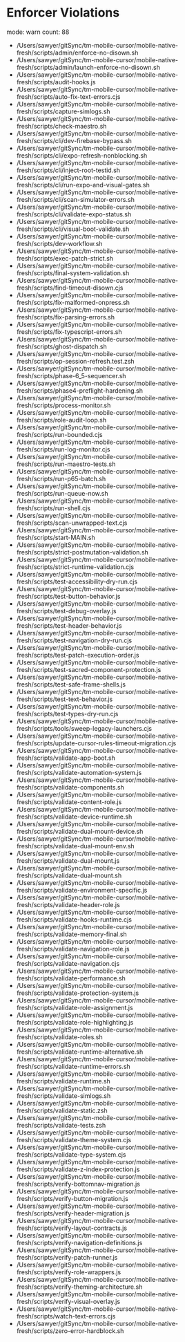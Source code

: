 # Enforcer Violations
mode: warn
count: 88

- /Users/sawyer/gitSync/tm-mobile-cursor/mobile-native-fresh/scripts/admin/enforce-no-disown.sh
- /Users/sawyer/gitSync/tm-mobile-cursor/mobile-native-fresh/scripts/admin/launch-enforce-no-disown.sh
- /Users/sawyer/gitSync/tm-mobile-cursor/mobile-native-fresh/scripts/audit-hooks.js
- /Users/sawyer/gitSync/tm-mobile-cursor/mobile-native-fresh/scripts/auto-fix-text-errors.cjs
- /Users/sawyer/gitSync/tm-mobile-cursor/mobile-native-fresh/scripts/capture-simlogs.sh
- /Users/sawyer/gitSync/tm-mobile-cursor/mobile-native-fresh/scripts/check-maestro.sh
- /Users/sawyer/gitSync/tm-mobile-cursor/mobile-native-fresh/scripts/cli/dev-firebase-bypass.sh
- /Users/sawyer/gitSync/tm-mobile-cursor/mobile-native-fresh/scripts/cli/expo-refresh-nonblocking.sh
- /Users/sawyer/gitSync/tm-mobile-cursor/mobile-native-fresh/scripts/cli/inject-root-testid.sh
- /Users/sawyer/gitSync/tm-mobile-cursor/mobile-native-fresh/scripts/cli/run-expo-and-visual-gates.sh
- /Users/sawyer/gitSync/tm-mobile-cursor/mobile-native-fresh/scripts/cli/scan-simulator-errors.sh
- /Users/sawyer/gitSync/tm-mobile-cursor/mobile-native-fresh/scripts/cli/validate-expo-status.sh
- /Users/sawyer/gitSync/tm-mobile-cursor/mobile-native-fresh/scripts/cli/visual-boot-validate.sh
- /Users/sawyer/gitSync/tm-mobile-cursor/mobile-native-fresh/scripts/dev-workflow.sh
- /Users/sawyer/gitSync/tm-mobile-cursor/mobile-native-fresh/scripts/exec-patch-strict.sh
- /Users/sawyer/gitSync/tm-mobile-cursor/mobile-native-fresh/scripts/final-system-validation.sh
- /Users/sawyer/gitSync/tm-mobile-cursor/mobile-native-fresh/scripts/find-timeout-disown.cjs
- /Users/sawyer/gitSync/tm-mobile-cursor/mobile-native-fresh/scripts/fix-malformed-onpress.sh
- /Users/sawyer/gitSync/tm-mobile-cursor/mobile-native-fresh/scripts/fix-parsing-errors.sh
- /Users/sawyer/gitSync/tm-mobile-cursor/mobile-native-fresh/scripts/fix-typescript-errors.sh
- /Users/sawyer/gitSync/tm-mobile-cursor/mobile-native-fresh/scripts/ghost-dispatch.sh
- /Users/sawyer/gitSync/tm-mobile-cursor/mobile-native-fresh/scripts/op-session-refresh.test.zsh
- /Users/sawyer/gitSync/tm-mobile-cursor/mobile-native-fresh/scripts/phase-6_5-sequencer.sh
- /Users/sawyer/gitSync/tm-mobile-cursor/mobile-native-fresh/scripts/phase4-preflight-hardening.sh
- /Users/sawyer/gitSync/tm-mobile-cursor/mobile-native-fresh/scripts/process-monitor.sh
- /Users/sawyer/gitSync/tm-mobile-cursor/mobile-native-fresh/scripts/role-audit-loop.sh
- /Users/sawyer/gitSync/tm-mobile-cursor/mobile-native-fresh/scripts/run-bounded.cjs
- /Users/sawyer/gitSync/tm-mobile-cursor/mobile-native-fresh/scripts/run-log-monitor.cjs
- /Users/sawyer/gitSync/tm-mobile-cursor/mobile-native-fresh/scripts/run-maestro-tests.sh
- /Users/sawyer/gitSync/tm-mobile-cursor/mobile-native-fresh/scripts/run-p65-batch.sh
- /Users/sawyer/gitSync/tm-mobile-cursor/mobile-native-fresh/scripts/run-queue-now.sh
- /Users/sawyer/gitSync/tm-mobile-cursor/mobile-native-fresh/scripts/run-shell.cjs
- /Users/sawyer/gitSync/tm-mobile-cursor/mobile-native-fresh/scripts/scan-unwrapped-text.cjs
- /Users/sawyer/gitSync/tm-mobile-cursor/mobile-native-fresh/scripts/start-MAIN.sh
- /Users/sawyer/gitSync/tm-mobile-cursor/mobile-native-fresh/scripts/strict-postmutation-validation.sh
- /Users/sawyer/gitSync/tm-mobile-cursor/mobile-native-fresh/scripts/strict-runtime-validation.cjs
- /Users/sawyer/gitSync/tm-mobile-cursor/mobile-native-fresh/scripts/test-accessibility-dry-run.cjs
- /Users/sawyer/gitSync/tm-mobile-cursor/mobile-native-fresh/scripts/test-button-behavior.js
- /Users/sawyer/gitSync/tm-mobile-cursor/mobile-native-fresh/scripts/test-debug-overlay.js
- /Users/sawyer/gitSync/tm-mobile-cursor/mobile-native-fresh/scripts/test-header-behavior.js
- /Users/sawyer/gitSync/tm-mobile-cursor/mobile-native-fresh/scripts/test-navigation-dry-run.cjs
- /Users/sawyer/gitSync/tm-mobile-cursor/mobile-native-fresh/scripts/test-patch-execution-order.js
- /Users/sawyer/gitSync/tm-mobile-cursor/mobile-native-fresh/scripts/test-sacred-component-protection.js
- /Users/sawyer/gitSync/tm-mobile-cursor/mobile-native-fresh/scripts/test-safe-frame-shells.js
- /Users/sawyer/gitSync/tm-mobile-cursor/mobile-native-fresh/scripts/test-text-behavior.js
- /Users/sawyer/gitSync/tm-mobile-cursor/mobile-native-fresh/scripts/test-types-dry-run.cjs
- /Users/sawyer/gitSync/tm-mobile-cursor/mobile-native-fresh/scripts/tools/sweep-legacy-launchers.cjs
- /Users/sawyer/gitSync/tm-mobile-cursor/mobile-native-fresh/scripts/update-cursor-rules-timeout-migration.cjs
- /Users/sawyer/gitSync/tm-mobile-cursor/mobile-native-fresh/scripts/validate-app-boot.sh
- /Users/sawyer/gitSync/tm-mobile-cursor/mobile-native-fresh/scripts/validate-automation-system.js
- /Users/sawyer/gitSync/tm-mobile-cursor/mobile-native-fresh/scripts/validate-components.sh
- /Users/sawyer/gitSync/tm-mobile-cursor/mobile-native-fresh/scripts/validate-content-role.js
- /Users/sawyer/gitSync/tm-mobile-cursor/mobile-native-fresh/scripts/validate-device-runtime.sh
- /Users/sawyer/gitSync/tm-mobile-cursor/mobile-native-fresh/scripts/validate-dual-mount-device.sh
- /Users/sawyer/gitSync/tm-mobile-cursor/mobile-native-fresh/scripts/validate-dual-mount-env.sh
- /Users/sawyer/gitSync/tm-mobile-cursor/mobile-native-fresh/scripts/validate-dual-mount.js
- /Users/sawyer/gitSync/tm-mobile-cursor/mobile-native-fresh/scripts/validate-dual-mount.sh
- /Users/sawyer/gitSync/tm-mobile-cursor/mobile-native-fresh/scripts/validate-environment-specific.js
- /Users/sawyer/gitSync/tm-mobile-cursor/mobile-native-fresh/scripts/validate-header-role.js
- /Users/sawyer/gitSync/tm-mobile-cursor/mobile-native-fresh/scripts/validate-hooks-runtime.cjs
- /Users/sawyer/gitSync/tm-mobile-cursor/mobile-native-fresh/scripts/validate-memory-final.sh
- /Users/sawyer/gitSync/tm-mobile-cursor/mobile-native-fresh/scripts/validate-navigation-role.js
- /Users/sawyer/gitSync/tm-mobile-cursor/mobile-native-fresh/scripts/validate-navigation.cjs
- /Users/sawyer/gitSync/tm-mobile-cursor/mobile-native-fresh/scripts/validate-performance.sh
- /Users/sawyer/gitSync/tm-mobile-cursor/mobile-native-fresh/scripts/validate-protection-system.js
- /Users/sawyer/gitSync/tm-mobile-cursor/mobile-native-fresh/scripts/validate-role-assignment.js
- /Users/sawyer/gitSync/tm-mobile-cursor/mobile-native-fresh/scripts/validate-role-highlighting.js
- /Users/sawyer/gitSync/tm-mobile-cursor/mobile-native-fresh/scripts/validate-roles.sh
- /Users/sawyer/gitSync/tm-mobile-cursor/mobile-native-fresh/scripts/validate-runtime-alternative.sh
- /Users/sawyer/gitSync/tm-mobile-cursor/mobile-native-fresh/scripts/validate-runtime-errors.sh
- /Users/sawyer/gitSync/tm-mobile-cursor/mobile-native-fresh/scripts/validate-runtime.sh
- /Users/sawyer/gitSync/tm-mobile-cursor/mobile-native-fresh/scripts/validate-simlogs.sh
- /Users/sawyer/gitSync/tm-mobile-cursor/mobile-native-fresh/scripts/validate-static.zsh
- /Users/sawyer/gitSync/tm-mobile-cursor/mobile-native-fresh/scripts/validate-tests.zsh
- /Users/sawyer/gitSync/tm-mobile-cursor/mobile-native-fresh/scripts/validate-theme-system.cjs
- /Users/sawyer/gitSync/tm-mobile-cursor/mobile-native-fresh/scripts/validate-type-system.cjs
- /Users/sawyer/gitSync/tm-mobile-cursor/mobile-native-fresh/scripts/validate-z-index-protection.js
- /Users/sawyer/gitSync/tm-mobile-cursor/mobile-native-fresh/scripts/verify-bottomnav-migration.js
- /Users/sawyer/gitSync/tm-mobile-cursor/mobile-native-fresh/scripts/verify-button-migration.js
- /Users/sawyer/gitSync/tm-mobile-cursor/mobile-native-fresh/scripts/verify-header-migration.js
- /Users/sawyer/gitSync/tm-mobile-cursor/mobile-native-fresh/scripts/verify-layout-contracts.js
- /Users/sawyer/gitSync/tm-mobile-cursor/mobile-native-fresh/scripts/verify-navigation-definitions.js
- /Users/sawyer/gitSync/tm-mobile-cursor/mobile-native-fresh/scripts/verify-patch-runner.js
- /Users/sawyer/gitSync/tm-mobile-cursor/mobile-native-fresh/scripts/verify-role-wrappers.js
- /Users/sawyer/gitSync/tm-mobile-cursor/mobile-native-fresh/scripts/verify-theming-architecture.sh
- /Users/sawyer/gitSync/tm-mobile-cursor/mobile-native-fresh/scripts/verify-visual-overlay.js
- /Users/sawyer/gitSync/tm-mobile-cursor/mobile-native-fresh/scripts/watch-text-errors.cjs
- /Users/sawyer/gitSync/tm-mobile-cursor/mobile-native-fresh/scripts/zero-error-hardblock.sh